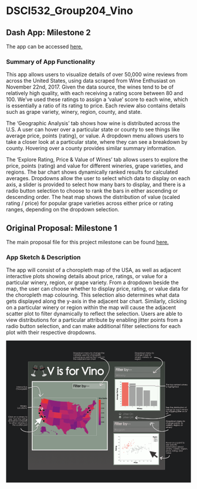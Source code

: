 # DSCI532_Group204_Vino

## Dash App: Milestone 2

The app can be accessed [here.](https://group204-vino-milestone2.herokuapp.com)

### Summary of App Functionality

This app allows users to visualize details of over 50,000 wine reviews from across the United States, using data scraped from Wine Enthusiast on November 22nd, 2017. Given the data source, the wines tend to be of relatively high quality, with each receiving a rating score between 80 and 100. We’ve used these ratings to assign a ‘value’ score to each wine, which is essentially a ratio of its rating to price. Each review also contains details such as grape variety, winery, region, county, and state.

The ‘Geographic Analysis’ tab shows how wine is distributed across the U.S. A user can hover over a particular state or county to see things like average price, points (rating), or value. A dropdown menu allows users to take a closer look at a particular state, where they can see a breakdown by county. Hovering over a county provides similar summary information.

The ‘Explore Rating, Price & Value of Wines’ tab allows users to explore the price, points (rating) and value for different wineries, grape varieties, and regions. The bar chart shows dynamically ranked results for calculated averages. Dropdowns allow the user to select which data to display on each axis, a slider is provided to select how many bars to display, and there is a radio button selection to choose to rank the bars in either ascending or descending order. The heat map shows the distribution of value (scaled rating / price) for popular grape varieties across either price or rating ranges, depending on the dropdown selection.


## Original Proposal: Milestone 1

The main proposal file for this project milestone can be found [here.](https://github.com/UBC-MDS/DSCI532_Group204_Vino/blob/master/proposal.md)

### App Sketch & Description

The app will consist of a choropleth map of the USA, as well as adjacent interactive plots showing details about price, ratings, or value for a particular winery, region, or grape variety.  From a dropdown beside the map, the user can choose whether to display price, rating, or value data for the choropleth map colouring. This selection also determines what data gets displayed along the y-axis in the adjacent bar chart. Similarly, clicking on a particular winery or region within the map will cause the adjacent scatter plot to filter dynamically to reflect the selection. Users are able to view distributions for a particular attribute by enabling jitter points from a radio button selection, and can make additional filter selections for each plot with their respective dropdowns.

![Sketch](imgs/DSCI532_sketch.png)